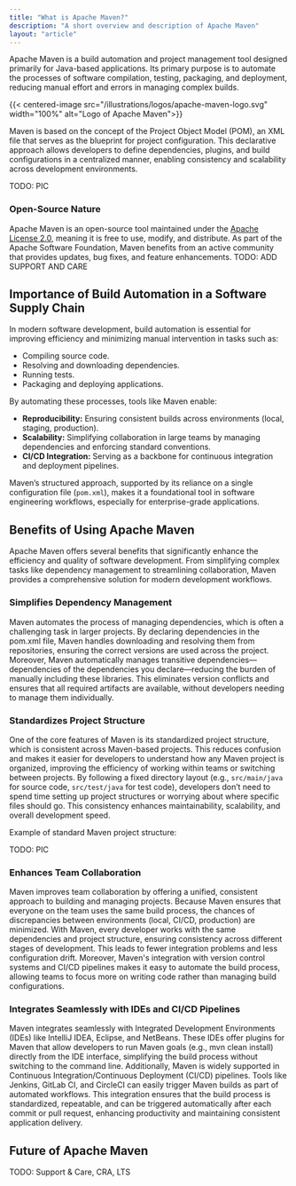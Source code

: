 ```yaml
---
title: "What is Apache Maven?"
description: "A short overview and description of Apache Maven"
layout: "article"
---
```

Apache Maven is a build automation and project management tool designed primarily for Java-based applications.
Its primary purpose is to automate the processes of software compilation, testing, packaging, and deployment, reducing manual effort and errors in managing complex builds.

{{< centered-image src="/illustrations/logos/apache-maven-logo.svg" width="100%" alt="Logo of Apache Maven">}}

Maven is based on the concept of the Project Object Model (POM), an XML file that serves as the blueprint for project configuration.
This declarative approach allows developers to define dependencies, plugins, and build configurations in a centralized manner, enabling consistency and scalability across development environments.

TODO: PIC

### Open-Source Nature
Apache Maven is an open-source tool maintained under the [Apache License 2.0](https://www.apache.org/licenses/LICENSE-2.0), meaning it is free to use, modify, and distribute.
As part of the Apache Software Foundation, Maven benefits from an active community that provides updates, bug fixes, and feature enhancements. TODO: ADD SUPPORT AND CARE

## Importance of Build Automation in a Software Supply Chain
In modern software development, build automation is essential for improving efficiency and minimizing manual intervention in tasks such as:

- Compiling source code.
- Resolving and downloading dependencies.
- Running tests.
- Packaging and deploying applications.

By automating these processes, tools like Maven enable:

- **Reproducibility:** Ensuring consistent builds across environments (local, staging, production).
- **Scalability:** Simplifying collaboration in large teams by managing dependencies and enforcing standard conventions.
- **CI/CD Integration:** Serving as a backbone for continuous integration and deployment pipelines.

Maven’s structured approach, supported by its reliance on a single configuration file (`pom.xml`), makes it a foundational tool in software engineering workflows, especially for enterprise-grade applications.

## Benefits of Using Apache Maven
Apache Maven offers several benefits that significantly enhance the efficiency and quality of software development.
From simplifying complex tasks like dependency management to streamlining collaboration, Maven provides a comprehensive solution for modern development workflows.

### Simplifies Dependency Management
Maven automates the process of managing dependencies, which is often a challenging task in larger projects.
By declaring dependencies in the pom.xml file, Maven handles downloading and resolving them from repositories, ensuring the correct versions are used across the project.
Moreover, Maven automatically manages transitive dependencies—dependencies of the dependencies you declare—reducing the burden of manually including these libraries.
This eliminates version conflicts and ensures that all required artifacts are available, without developers needing to manage them individually.

### Standardizes Project Structure
One of the core features of Maven is its standardized project structure, which is consistent across Maven-based projects.
This reduces confusion and makes it easier for developers to understand how any Maven project is organized, improving the efficiency of working within teams or switching between projects.
By following a fixed directory layout (e.g., `src/main/java` for source code, `src/test/java` for test code), developers don’t need to spend time setting up project structures or worrying about where specific files should go.
This consistency enhances maintainability, scalability, and overall development speed.

Example of standard Maven project structure:

TODO: PIC

### Enhances Team Collaboration
Maven improves team collaboration by offering a unified, consistent approach to building and managing projects.
Because Maven ensures that everyone on the team uses the same build process, the chances of discrepancies between environments (local, CI/CD, production) are minimized.
With Maven, every developer works with the same dependencies and project structure, ensuring consistency across different stages of development.
This leads to fewer integration problems and less configuration drift.
Moreover, Maven's integration with version control systems and CI/CD pipelines makes it easy to automate the build process, allowing teams to focus more on writing code rather than managing build configurations.

### Integrates Seamlessly with IDEs and CI/CD Pipelines
Maven integrates seamlessly with Integrated Development Environments (IDEs) like IntelliJ IDEA, Eclipse, and NetBeans.
These IDEs offer plugins for Maven that allow developers to run Maven goals (e.g., mvn clean install) directly from the IDE interface, simplifying the build process without switching to the command line.
Additionally, Maven is widely supported in Continuous Integration/Continuous Deployment (CI/CD) pipelines. Tools like Jenkins, GitLab CI, and CircleCI can easily trigger Maven builds as part of automated workflows. This integration ensures that the build process is standardized, repeatable, and can be triggered automatically after each commit or pull request, enhancing productivity and maintaining consistent application delivery.

## Future of Apache Maven

TODO: Support & Care, CRA, LTS
